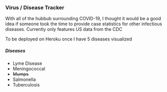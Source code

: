 
### Virus / Disease Tracker

With all of the hubbub surrounding COVID-19, I thought it would be a good idea if someone took the time to provide case statistics for other infectious diseases. Currently only features US data from the CDC

To be deployed on Heroku once I have 5 diseases visualized

##### Diseases

- Lyme Disease
- Meningococcal
- ~~Mumps~~
- Salmonella
- Tuberculosis
